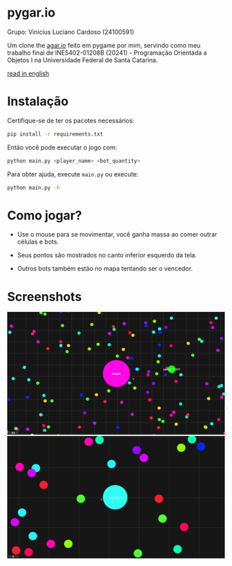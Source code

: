 # pygar.io

Grupo: Vinícius Luciano Cardoso (24100591)

Um clone the [agar.io](https://agar.io/) feito em pygame por mim, servindo como meu trabalho final de INE5402-01208B (20241) - Programação Orientada a Objetos I na Universidade Federal de Santa Catarina.

[read in english](./README.en.md)

# Instalação

Certifique-se de ter os pacotes necessários:

```sh
pip install -r requirements.txt
```

Então você pode executar o jogo com:

```sh
python main.py <player_name> <bot_quantity>
```

Para obter ajuda, execute `main.py` ou execute:

```sh
python main.py -h
```

# Como jogar?

- Use o mouse para se movimentar, você ganha massa ao comer outrar células e bots.

- Seus pontos são mostrados no canto inferior esquerdo da tela.

- Outros bots também estão no mapa tentando ser o vencedor.

# Screenshots

![](./readme-assets/shot1.png)
![](./readme-assets/shot2.png)
